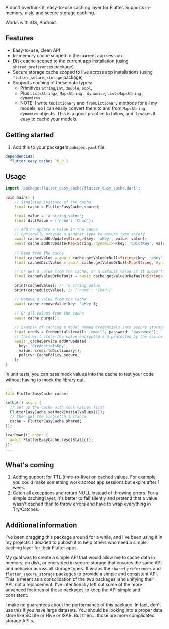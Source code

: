 A don't overthink it, easy-to-use caching layer for Flutter. Supports in-memory, disk, and secure storage caching.

Works with iOS, Android.

## Features

- Easy-to-use, clean API
- In-memory cache scoped to the current app session
- Disk cache scoped to the current app installation (using `shared_preferences` package)
- Secure storage cache scoped to live across app installations (using `flutter_secure_storage` package)
- Supports caching of these data types: 
    - Primitives `String`,`int`, `double`, `bool`,
    - Plus `List<String>`, `Map<String, dynamic>`, `List<Map<String, dynamic>>`
    - NOTE: I write `toDictionary` and `fromDictionary` methods for all my models, so I can easily convert them to and from `Map<String, dynamic>` objects. This is a good practice to follow, and it makes it easy to cache your models.

## Getting started

1. Add this to your package's `pubspec.yaml` file:

```yaml
dependencies:
  flutter_easy_cache: ^0.0.1
```

## Usage

```dart
import 'package:flutter_easy_cache/flutter_easy_cache.dart';

void main() {
    // Singleton instance of the cache
    final cache = FlutterEasyCache.shared;

    final value = 'a string value';
    final dictValue = {'name': 'Chad'};

    // Add or update a value in the cache
    // Optionally provide a generic type to ensure type safety
    await cache.addOrUpdate<String>(key: 'aKey', value: value);
    await cache.addOrUpdate<Map<String, dynamic>>(key: 'aDictKey', value: dictValue);
    
    // Read from the cache
    final cachedValue = await cache.getValueOrNull<String>(key: 'aKey'); 
    final cachedDictValue = await cache.getValueOrNull<Map<String, dynamic>>(key: 'aDictKey');

    // or Get a value from the cache, or a default value if it doesn't exist
    final cachedValueOrDefault = await cache.getValueOrDefault<String>(key: 'aNewKey', defaultValue: 'default value');
    
    print(cachedValue); // 'a string value'
    print(cachedDictValue); // {'name': 'Chad'}

    // Remove a value from the cache
    await cache.removeValue(key: 'aKey');
    
    // Or all values from the cache
    await cache.purge();

    // Example of caching a model named Credentials into secure storage that has toDictionary() and fromDictionary() methods
    final creds = Credentials(email: 'email', password: 'password');
    // this will store the value encrypted and protected by the device's security (biometrics, etc.)
    await _cacheService.addOrUpdate(
      key: 'CredentialsKey',
      value: creds.toDictionary(),
      policy: CachePolicy.secure,
    );
}
```

In unit tests, you can pass mock values into the cache to test your code without having to mock the library out.
  
  ```dart
  ...
  late FlutterEasyCache cache;

  setUp(() async {
    // Set up the cache with mock values first
    FlutterEasyCache.setMockInitialValues({});
    // then get the Singleton instance
    cache = FlutterEasyCache.shared;
  });

  tearDown(() async {
    await FlutterEasyCache.resetStatic();
  });
  ...
  ```

## What's coming

1. Adding support for TTL (time-to-live) on cached values. For example, you could make something work across app sessions but expire after 1 week.
2. Catch all exceptions and return NULL instead of throwing errors. For a simple caching layer, it's better to fail silently and pretend that a value wasn't cached than to throw errors and have to wrap everything in Try/Catches.

## Additional information

I've been dragging this package around for a while, and I've been using it in my projects. I decided to publish it to help others who need a simple caching layer for their Flutter apps.

My goal was to create a simple API that would allow me to cache data in memory, on disk, or encrypted in secure storage that ensures the same API and behavior across all storage types. It wraps the `shared_preferences` and `flutter_secure_storage` packages to provide a simple and consistent API. This is meant as a consolidation of the two packages, and unifying their API, not a replacement. I've intentionally left out some of the more advanced features of these packages to keep the API simple and consistent.

I make no guarantees about the performance of this package. In fact, don't use this if you have large datasets. You should be looking into a proper data store like SQLite or Hive or ISAR. But then... those are more complicated storage API's.
